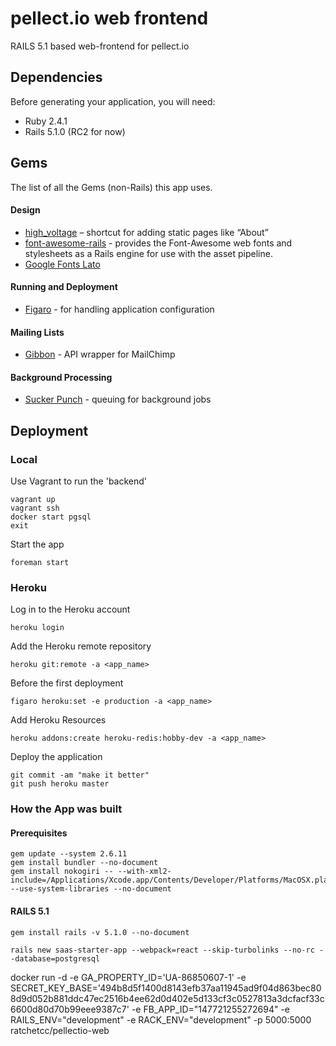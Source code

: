 # pellect.io web frontend

RAILS 5.1 based web-frontend for pellect.io

## Dependencies

Before generating your application, you will need:

- Ruby 2.4.1
- Rails 5.1.0 (RC2 for now)

## Gems

The list of all the Gems (non-Rails) this app uses.

#### Design

* [high_voltage](https://github.com/thoughtbot/high_voltage) – shortcut for adding static pages like “About”
* [font-awesome-rails](https://github.com/bokmann/font-awesome-rails) - provides the Font-Awesome web fonts and stylesheets as a Rails engine for use with the asset pipeline.
* [Google Fonts Lato](https://fonts.google.com/specimen/Lato)

#### Running and Deployment

* [Figaro](https://github.com/laserlemon/figaro) - for handling application configuration

#### Mailing Lists

* [Gibbon](https://github.com/amro/gibbon) - API wrapper for MailChimp

#### Background Processing

* [Sucker Punch](https://github.com/brandonhilkert/sucker_punch) - queuing for background jobs


## Deployment

### Local

Use Vagrant to run the 'backend'

	vagrant up
	vagrant ssh
	docker start pgsql
	exit

Start the app

	foreman start

### Heroku

Log in to the Heroku account

	heroku login

Add the Heroku remote repository

	heroku git:remote -a <app_name>

Before the first deployment

	figaro heroku:set -e production -a <app_name>

Add Heroku Resources

	heroku addons:create heroku-redis:hobby-dev -a <app_name>

Deploy the application

	git commit -am "make it better"
	git push heroku master


### How the App was built

#### Prerequisites

	gem update --system 2.6.11
	gem install bundler --no-document
	gem install nokogiri -- --with-xml2-include=/Applications/Xcode.app/Contents/Developer/Platforms/MacOSX.platform/Developer/SDKs/MacOSX10.12.sdk/usr/include/libxml2 --use-system-libraries --no-document

#### RAILS 5.1

	gem install rails -v 5.1.0 --no-document

	rails new saas-starter-app --webpack=react --skip-turbolinks --no-rc --database=postgresql


docker run -d -e GA_PROPERTY_ID='UA-86850607-1' -e SECRET_KEY_BASE='494b8d5f1400d8143efb37aa11945ad9f04d863bec808d9d052b881ddc47ec2516b4ee62d0d402e5d133cf3c0527813a3dcfacf33c6600d80d70b99eee9387c7' -e FB_APP_ID="147721255272694" -e RAILS_ENV="development" -e RACK_ENV="development" -p 5000:5000 ratchetcc/pellectio-web